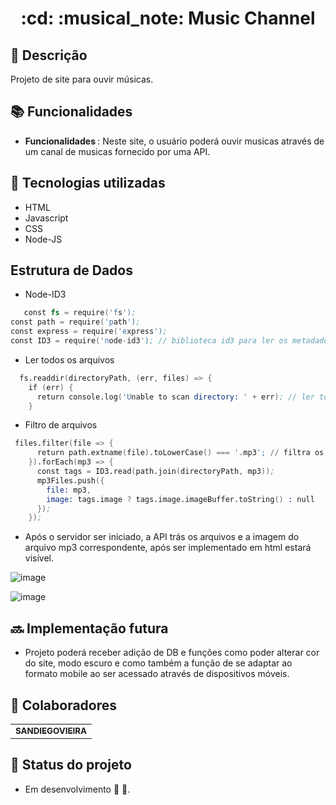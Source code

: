 <h1 align="center">:cd: :musical_note: Music Channel</h1>

## :memo: Descrição
Projeto de site para ouvir músicas.

## :books: Funcionalidades
* <b>Funcionalidades </b>:  Neste site, o usuário poderá ouvir musicas através de um canal de musicas fornecido por uma API.

## :wrench: Tecnologias utilizadas
* HTML
* Javascript
* CSS
* Node-JS
## Estrutura de Dados

- Node-ID3

```s
   const fs = require('fs');
const path = require('path');
const express = require('express');
const ID3 = require('node-id3'); // biblioteca id3 para ler os metadados

```
- Ler todos os arquivos

```s
  fs.readdir(directoryPath, (err, files) => {
    if (err) {
      return console.log('Unable to scan directory: ' + err); // ler todos os arquivos
    }  

```
- Filtro de arquivos

```s
 files.filter(file => {
      return path.extname(file).toLowerCase() === '.mp3'; // filtra os arquivos mp3
    }).forEach(mp3 => {
      const tags = ID3.read(path.join(directoryPath, mp3));
      mp3Files.push({
        file: mp3,
        image: tags.image ? tags.image.imageBuffer.toString() : null 
      });
    });

```
- Após o servidor ser iniciado, a API trás os arquivos e a imagem do arquivo mp3 correspondente, após ser implementado em html estará visível.

![image](https://user-images.githubusercontent.com/38019660/233528143-96ee916a-837f-4d89-804a-844aff12b9ce.png)

![image](https://user-images.githubusercontent.com/38019660/233528459-5b8708b5-e167-4277-abb9-824eef1b91ae.png)


## :soon: Implementação futura
* Projeto poderá receber adição de DB e funções como poder alterar cor do site, modo escuro e como também a função de se adaptar ao formato mobile ao ser acessado através de dispositivos móveis.

## :handshake: Colaboradores
<table>
  <tr>
    <td align="center">
      <a href="https://github.com/SANDIEGOVIEIRA">
        <sub>
          <b>SANDIEGOVIEIRA</b>
        </sub>
      </a>
    </td>
  </tr>
</table>

## :dart: Status do projeto
* Em desenvolvimento :construction_worker: :construction:.
